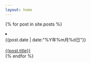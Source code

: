 ```yaml
---
layout: home
---
```


{% for post in site.posts %}
<li class="list-group-item title">
    <div class="date">{{post.date | date:"%Y年%m月%d日"}}</div><br>
    <a href="{{post.url}}">{{post.title}}</a>
</li>
{% endfor %}
